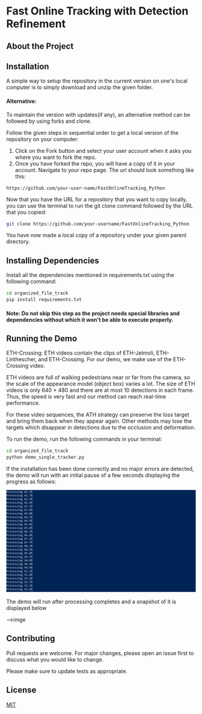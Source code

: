 # Fast Online Tracking with Detection Refinement


## About the Project


## Installation

A simple way to setup the repository in the current version on one's local computer is to simply download and unzip the given folder. 

#### Alternative:
To maintain the version with updates(if any), an alternative method can be followed by using forks and clone.

Follow the given steps in sequential order to get a local version of the repository on your computer:

1. Click on the Fork button and select your user account when it asks you where you want to fork the repo.
2. Once you have forked the repo, you will have a copy of it in your account. Navigate to your repo page. The url should look something like this:
```
https://github.com/your-user-name/FastOnlineTracking_Python
```
Now that you have the URL for a repository that you want to copy locally, you can use the terminal to run the git clone command followed by the URL that you copied:

```bash
git clone https://github.com/your-username/FastOnlineTracking_Python
```
You have now made a local copy of a repository under your given parent directory.
## Installing Dependencies
Install all the dependencies mentioned in requirements.txt using the following command:

```bash
cd organized_file_track
pip install requirements.txt
```
#### Note: Do not skip this step as the project needs special libraries and dependencies without which it won't be able to execute properly.

## Running the Demo

ETH-Crossing: ETH videos contain the clips of ETH-Jelmoli, ETH-Linthescher, and ETH-Crossing. For our demo, we make use of the ETH-Crossing video.

ETH videos are full of walking
pedestrians near or far from the camera, so the scale of the appearance model (object box) varies a lot. The size of ETH videos is only 640 × 480 and there are at most 10 detections in each frame. Thus, the speed is very fast and our method can reach real-time performance. 

For these video sequences, the ATH strategy can preserve the loss target and bring them back when they appear again. Other methods may lose the targets which
disappear in detections due to the occlusion and deformation.

To run the demo, run the following commands in your terminal:

```bash
cd organized_file_track
python demo_single_tracker.py
```
If the installation has been done correctly and no major errors are detected, the demo will run with an initial pause of a few seconds displaying the progress as follows:

![Alt text](./Images/processing.JPG)

The demo will run after processing completes and a snapshot of it is displayed below

-->imge
## Contributing
Pull requests are welcome. For major changes, please open an issue first to discuss what you would like to change.

Please make sure to update tests as appropriate.

## License
[MIT](https://choosealicense.com/licenses/mit/)
